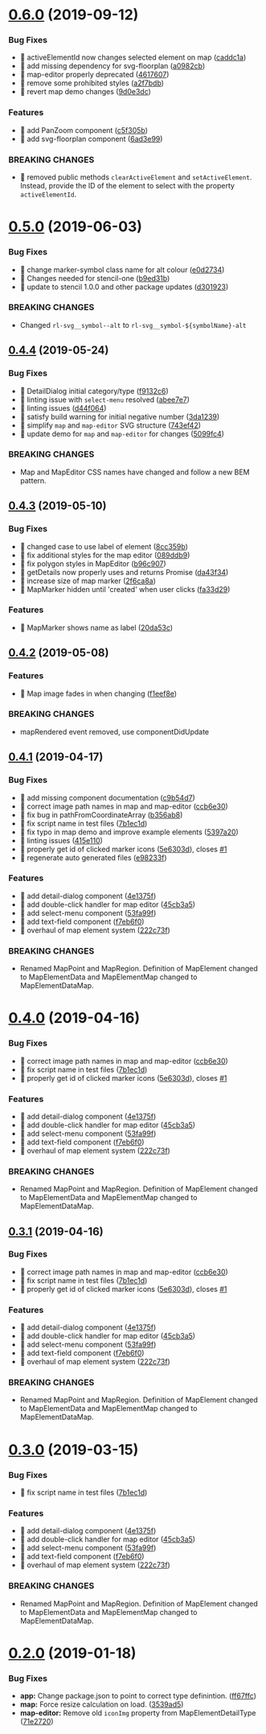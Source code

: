 # [0.6.0](https://github.com/ryersonlibrary/web-components/compare/v0.5.0...v0.6.0) (2019-09-12)


### Bug Fixes

* 🐛 activeElementId now changes selected element on map ([caddc1a](https://github.com/ryersonlibrary/web-components/commit/caddc1a))
* 🐛 add missing dependency for svg-floorplan ([a0982cb](https://github.com/ryersonlibrary/web-components/commit/a0982cb))
* 🐛 map-editor properly deprecated ([4617607](https://github.com/ryersonlibrary/web-components/commit/4617607))
* 🐛 remove some prohibited styles ([a2f7bdb](https://github.com/ryersonlibrary/web-components/commit/a2f7bdb))
* 🐛 revert map demo changes ([9d0e3dc](https://github.com/ryersonlibrary/web-components/commit/9d0e3dc))


### Features

* 🎸 add PanZoom component ([c5f305b](https://github.com/ryersonlibrary/web-components/commit/c5f305b))
* 🎸 add svg-floorplan component ([6ad3e99](https://github.com/ryersonlibrary/web-components/commit/6ad3e99))


### BREAKING CHANGES

* 🧨 removed public methods `clearActiveElement` and `setActiveElement`.
Instead, provide the ID of the element to select with the property
`activeElementId`.



# [0.5.0](https://github.com/ryersonlibrary/web-components/compare/v0.4.4...v0.5.0) (2019-06-03)


### Bug Fixes

* 🐛 change marker-symbol class name for alt colour ([e0d2734](https://github.com/ryersonlibrary/web-components/commit/e0d2734))
* 🐛 Changes needed for stencil-one ([b9ed31b](https://github.com/ryersonlibrary/web-components/commit/b9ed31b))
* 🐛 update to stencil 1.0.0 and other package updates ([d301923](https://github.com/ryersonlibrary/web-components/commit/d301923))


### BREAKING CHANGES

* Changed `rl-svg__symbol--alt` to `rl-svg__symbol-${symbolName}-alt`



## [0.4.4](https://github.com/ryersonlibrary/web-components/compare/v0.4.3...v0.4.4) (2019-05-24)


### Bug Fixes

* 🐛 DetailDialog initial category/type ([f9132c6](https://github.com/ryersonlibrary/web-components/commit/f9132c6))
* 🐛 linting issue with `select-menu` resolved ([abee7e7](https://github.com/ryersonlibrary/web-components/commit/abee7e7))
* 🐛 linting issues ([d44f064](https://github.com/ryersonlibrary/web-components/commit/d44f064))
* 🐛 satisfy build warning for initial negative number ([3da1239](https://github.com/ryersonlibrary/web-components/commit/3da1239))
* 🐛 simplify `map` and `map-editor` SVG structure ([743ef42](https://github.com/ryersonlibrary/web-components/commit/743ef42))
* 🐛 update demo for `map` and `map-editor` for changes ([5099fc4](https://github.com/ryersonlibrary/web-components/commit/5099fc4))


### BREAKING CHANGES

* Map and MapEditor CSS names have changed and follow a new BEM pattern.



## [0.4.3](https://github.com/ryersonlibrary/web-components/compare/v0.4.2...v0.4.3) (2019-05-10)


### Bug Fixes

* 🐛 changed case to use label of element ([8cc359b](https://github.com/ryersonlibrary/web-components/commit/8cc359b))
* 🐛 fix additional styles for the map editor ([089ddb9](https://github.com/ryersonlibrary/web-components/commit/089ddb9))
* 🐛 fix polygon styles in MapEditor ([b96c907](https://github.com/ryersonlibrary/web-components/commit/b96c907))
* 🐛 getDetails now properly uses and returns Promise ([da43f34](https://github.com/ryersonlibrary/web-components/commit/da43f34))
* 🐛 increase size of map marker ([2f6ca8a](https://github.com/ryersonlibrary/web-components/commit/2f6ca8a))
* 🐛 MapMarker hidden until 'created' when user clicks ([fa33d29](https://github.com/ryersonlibrary/web-components/commit/fa33d29))


### Features

* 🎸 MapMarker shows name as label ([20da53c](https://github.com/ryersonlibrary/web-components/commit/20da53c))



## [0.4.2](https://github.com/ryersonlibrary/web-components/compare/v0.4.1...v0.4.2) (2019-05-08)


### Features

* 🎸 Map image fades in when changing ([f1eef8e](https://github.com/ryersonlibrary/web-components/commit/f1eef8e))


### BREAKING CHANGES

* mapRendered event removed, use componentDidUpdate



## [0.4.1](https://github.com/ryersonlibrary/web-components/compare/v0.2.0...v0.4.1) (2019-04-17)


### Bug Fixes

* 🐛 add missing component documentation ([c9b54d7](https://github.com/ryersonlibrary/web-components/commit/c9b54d7))
* 🐛 correct image path names in map and map-editor ([ccb6e30](https://github.com/ryersonlibrary/web-components/commit/ccb6e30))
* 🐛 fix bug in pathFromCoordinateArray ([b356ab8](https://github.com/ryersonlibrary/web-components/commit/b356ab8))
* 🐛 fix script name in test files ([7b1ec1d](https://github.com/ryersonlibrary/web-components/commit/7b1ec1d))
* 🐛 fix typo in map demo and improve example elements ([5397a20](https://github.com/ryersonlibrary/web-components/commit/5397a20))
* 🐛 linting issues ([415e110](https://github.com/ryersonlibrary/web-components/commit/415e110))
* 🐛 properly get id of clicked marker icons ([5e6303d](https://github.com/ryersonlibrary/web-components/commit/5e6303d)), closes [#1](https://github.com/ryersonlibrary/web-components/issues/1)
* 🐛 regenerate auto generated files ([e98233f](https://github.com/ryersonlibrary/web-components/commit/e98233f))


### Features

* 🎸 add detail-dialog component ([4e1375f](https://github.com/ryersonlibrary/web-components/commit/4e1375f))
* 🎸 add double-click handler for map editor ([45cb3a5](https://github.com/ryersonlibrary/web-components/commit/45cb3a5))
* 🎸 add select-menu component ([53fa99f](https://github.com/ryersonlibrary/web-components/commit/53fa99f))
* 🎸 add text-field component ([f7eb6f0](https://github.com/ryersonlibrary/web-components/commit/f7eb6f0))
* 🎸 overhaul of map element system ([222c73f](https://github.com/ryersonlibrary/web-components/commit/222c73f))


### BREAKING CHANGES

* Renamed MapPoint and MapRegion.  Definition of MapElement changed to
MapElementData and MapElementMap changed to MapElementDataMap.



# [0.4.0](https://github.com/ryersonlibrary/web-components/compare/v0.2.0...v0.4.0) (2019-04-16)


### Bug Fixes

* 🐛 correct image path names in map and map-editor ([ccb6e30](https://github.com/ryersonlibrary/web-components/commit/ccb6e30))
* 🐛 fix script name in test files ([7b1ec1d](https://github.com/ryersonlibrary/web-components/commit/7b1ec1d))
* 🐛 properly get id of clicked marker icons ([5e6303d](https://github.com/ryersonlibrary/web-components/commit/5e6303d)), closes [#1](https://github.com/ryersonlibrary/web-components/issues/1)


### Features

* 🎸 add detail-dialog component ([4e1375f](https://github.com/ryersonlibrary/web-components/commit/4e1375f))
* 🎸 add double-click handler for map editor ([45cb3a5](https://github.com/ryersonlibrary/web-components/commit/45cb3a5))
* 🎸 add select-menu component ([53fa99f](https://github.com/ryersonlibrary/web-components/commit/53fa99f))
* 🎸 add text-field component ([f7eb6f0](https://github.com/ryersonlibrary/web-components/commit/f7eb6f0))
* 🎸 overhaul of map element system ([222c73f](https://github.com/ryersonlibrary/web-components/commit/222c73f))


### BREAKING CHANGES

* Renamed MapPoint and MapRegion.  Definition of MapElement changed to
MapElementData and MapElementMap changed to MapElementDataMap.



## [0.3.1](https://github.com/ryersonlibrary/web-components/compare/v0.2.0...v0.3.1) (2019-04-16)


### Bug Fixes

* 🐛 correct image path names in map and map-editor ([ccb6e30](https://github.com/ryersonlibrary/web-components/commit/ccb6e30))
* 🐛 fix script name in test files ([7b1ec1d](https://github.com/ryersonlibrary/web-components/commit/7b1ec1d))
* 🐛 properly get id of clicked marker icons ([5e6303d](https://github.com/ryersonlibrary/web-components/commit/5e6303d)), closes [#1](https://github.com/ryersonlibrary/web-components/issues/1)


### Features

* 🎸 add detail-dialog component ([4e1375f](https://github.com/ryersonlibrary/web-components/commit/4e1375f))
* 🎸 add double-click handler for map editor ([45cb3a5](https://github.com/ryersonlibrary/web-components/commit/45cb3a5))
* 🎸 add select-menu component ([53fa99f](https://github.com/ryersonlibrary/web-components/commit/53fa99f))
* 🎸 add text-field component ([f7eb6f0](https://github.com/ryersonlibrary/web-components/commit/f7eb6f0))
* 🎸 overhaul of map element system ([222c73f](https://github.com/ryersonlibrary/web-components/commit/222c73f))


### BREAKING CHANGES

* Renamed MapPoint and MapRegion.  Definition of MapElement changed to
MapElementData and MapElementMap changed to MapElementDataMap.



# [0.3.0](https://github.com/ryersonlibrary/web-components/compare/v0.2.0...v0.3.0) (2019-03-15)


### Bug Fixes

* 🐛 fix script name in test files ([7b1ec1d](https://github.com/ryersonlibrary/web-components/commit/7b1ec1d))


### Features

* 🎸 add detail-dialog component ([4e1375f](https://github.com/ryersonlibrary/web-components/commit/4e1375f))
* 🎸 add double-click handler for map editor ([45cb3a5](https://github.com/ryersonlibrary/web-components/commit/45cb3a5))
* 🎸 add select-menu component ([53fa99f](https://github.com/ryersonlibrary/web-components/commit/53fa99f))
* 🎸 add text-field component ([f7eb6f0](https://github.com/ryersonlibrary/web-components/commit/f7eb6f0))
* 🎸 overhaul of map element system ([222c73f](https://github.com/ryersonlibrary/web-components/commit/222c73f))


### BREAKING CHANGES

* Renamed MapPoint and MapRegion.  Definition of MapElement changed to
MapElementData and MapElementMap changed to MapElementDataMap.



# [0.2.0](https://github.com/ryersonlibrary/web-components/compare/v0.1.1-1...v0.2.0) (2019-01-18)


### Bug Fixes

* **app:** Change package.json to point to correct type definintion. ([ff67ffc](https://github.com/ryersonlibrary/web-components/commit/ff67ffc))
* **map:** Force resize calculation on load. ([3539ad5](https://github.com/ryersonlibrary/web-components/commit/3539ad5))
* **map-editor:** Remove old `iconImg` property from MapElementDetailType ([71e2720](https://github.com/ryersonlibrary/web-components/commit/71e2720))



